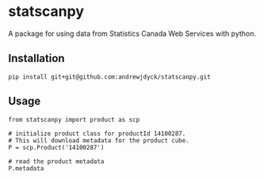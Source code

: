 # statscanpy

A package for using data from Statistics Canada Web Services with python.

## Installation

```{python}
pip install git+git@github.com:andrewjdyck/statscanpy.git
```

## Usage

```{python}
from statscanpy import product as scp

# initialize product class for productId 14100287.
# This will download metadata for the product cube.
P = scp.Product('14100287')

# read the product metadata
P.metadata
```

